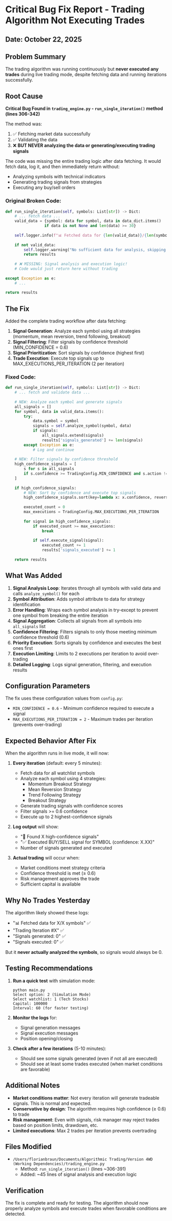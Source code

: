 # Critical Bug Fix Report - Trading Algorithm Not Executing Trades

## Date: October 22, 2025

## Problem Summary
The trading algorithm was running continuously but **never executed any trades** during live trading mode, despite fetching data and running iterations successfully.

## Root Cause
**Critical Bug Found in `trading_engine.py` - `run_single_iteration()` method (lines 306-342)**

The method was:
1. ✅ Fetching market data successfully
2. ✅ Validating the data
3. ❌ **BUT NEVER analyzing the data or generating/executing trading signals**

The code was missing the entire trading logic after data fetching. It would fetch data, log it, and then immediately return without:
- Analyzing symbols with technical indicators
- Generating trading signals from strategies
- Executing any buy/sell orders

### Original Broken Code:
```python
def run_single_iteration(self, symbols: List[str]) -> Dict:
    # ... fetch data ...
    valid_data = {symbol: data for symbol, data in data_dict.items() 
                 if data is not None and len(data) >= 30}
    
    self.logger.info(f"📊 Fetched data for {len(valid_data)}/{len(symbols)} symbols")
    
    if not valid_data:
        self.logger.warning("No sufficient data for analysis, skipping this iteration")
        return results
    
    # ❌ MISSING: Signal analysis and execution logic!
    # Code would just return here without trading
    
except Exception as e:
    # ...
    
return results
```

## The Fix

Added the complete trading workflow after data fetching:

1. **Signal Generation**: Analyze each symbol using all strategies (momentum, mean reversion, trend following, breakout)
2. **Signal Filtering**: Filter signals by confidence threshold (MIN_CONFIDENCE = 0.6)
3. **Signal Prioritization**: Sort signals by confidence (highest first)
4. **Trade Execution**: Execute top signals up to MAX_EXECUTIONS_PER_ITERATION (2 per iteration)

### Fixed Code:
```python
def run_single_iteration(self, symbols: List[str]) -> Dict:
    # ... fetch and validate data ...
    
    # NEW: Analyze each symbol and generate signals
    all_signals = []
    for symbol, data in valid_data.items():
        try:
            data.symbol = symbol
            signals = self.analyze_symbol(symbol, data)
            if signals:
                all_signals.extend(signals)
                results['signals_generated'] += len(signals)
        except Exception as e:
            # Log and continue
            
    # NEW: Filter signals by confidence threshold
    high_confidence_signals = [
        s for s in all_signals 
        if s.confidence >= TradingConfig.MIN_CONFIDENCE and s.action != "HOLD"
    ]
    
    if high_confidence_signals:
        # NEW: Sort by confidence and execute top signals
        high_confidence_signals.sort(key=lambda x: x.confidence, reverse=True)
        
        executed_count = 0
        max_executions = TradingConfig.MAX_EXECUTIONS_PER_ITERATION
        
        for signal in high_confidence_signals:
            if executed_count >= max_executions:
                break
            
            if self.execute_signal(signal):
                executed_count += 1
                results['signals_executed'] += 1
    
    return results
```

## What Was Added

1. **Signal Analysis Loop**: Iterates through all symbols with valid data and calls `analyze_symbol()` for each
2. **Symbol Attribution**: Adds symbol attribute to data for strategy identification
3. **Error Handling**: Wraps each symbol analysis in try-except to prevent one symbol from breaking the entire iteration
4. **Signal Aggregation**: Collects all signals from all symbols into `all_signals` list
5. **Confidence Filtering**: Filters signals to only those meeting minimum confidence threshold (0.6)
6. **Priority Execution**: Sorts signals by confidence and executes the best ones first
7. **Execution Limiting**: Limits to 2 executions per iteration to avoid over-trading
8. **Detailed Logging**: Logs signal generation, filtering, and execution results

## Configuration Parameters

The fix uses these configuration values from `config.py`:
- `MIN_CONFIDENCE = 0.6` - Minimum confidence required to execute a signal
- `MAX_EXECUTIONS_PER_ITERATION = 2` - Maximum trades per iteration (prevents over-trading)

## Expected Behavior After Fix

When the algorithm runs in live mode, it will now:

1. **Every iteration** (default: every 5 minutes):
   - Fetch data for all watchlist symbols
   - Analyze each symbol using 4 strategies:
     - Momentum Breakout Strategy
     - Mean Reversion Strategy  
     - Trend Following Strategy
     - Breakout Strategy
   - Generate trading signals with confidence scores
   - Filter signals >= 0.6 confidence
   - Execute up to 2 highest-confidence signals

2. **Log output** will show:
   - "🎯 Found X high-confidence signals"
   - "✅ Executed BUY/SELL signal for SYMBOL (confidence: X.XX)"
   - Number of signals generated and executed

3. **Actual trading** will occur when:
   - Market conditions meet strategy criteria
   - Confidence threshold is met (≥ 0.6)
   - Risk management approves the trade
   - Sufficient capital is available

## Why No Trades Yesterday

The algorithm likely showed these logs:
- "📊 Fetched data for X/X symbols" ✅
- "Trading Iteration #X" ✅  
- "Signals generated: 0" ✅
- "Signals executed: 0" ✅

But it **never actually analyzed the symbols**, so signals would always be 0.

## Testing Recommendations

1. **Run a quick test** with simulation mode:
   ```
   python main.py
   Select option: 2 (Simulation Mode)
   Select watchlist: 1 (Tech Stocks)
   Capital: 100000
   Interval: 60 (for faster testing)
   ```

2. **Monitor the logs** for:
   - Signal generation messages
   - Signal execution messages
   - Position opening/closing

3. **Check after a few iterations** (5-10 minutes):
   - Should see some signals generated (even if not all are executed)
   - Should see at least some trades executed (when market conditions are favorable)

## Additional Notes

- **Market conditions matter**: Not every iteration will generate tradeable signals. This is normal and expected.
- **Conservative by design**: The algorithm requires high confidence (≥ 0.6) to trade
- **Risk management**: Even with signals, risk manager may reject trades based on position limits, drawdown, etc.
- **Limited executions**: Max 2 trades per iteration prevents overtrading

## Files Modified

- `/Users/florianbraun/Documents/Algorithmic Trading/Version 4WD (Working Dependencies)/trading_engine.py`
  - Method: `run_single_iteration()` (lines ~306-391)
  - Added: ~45 lines of signal analysis and execution logic

## Verification

The fix is complete and ready for testing. The algorithm should now properly analyze symbols and execute trades when favorable conditions are detected.
